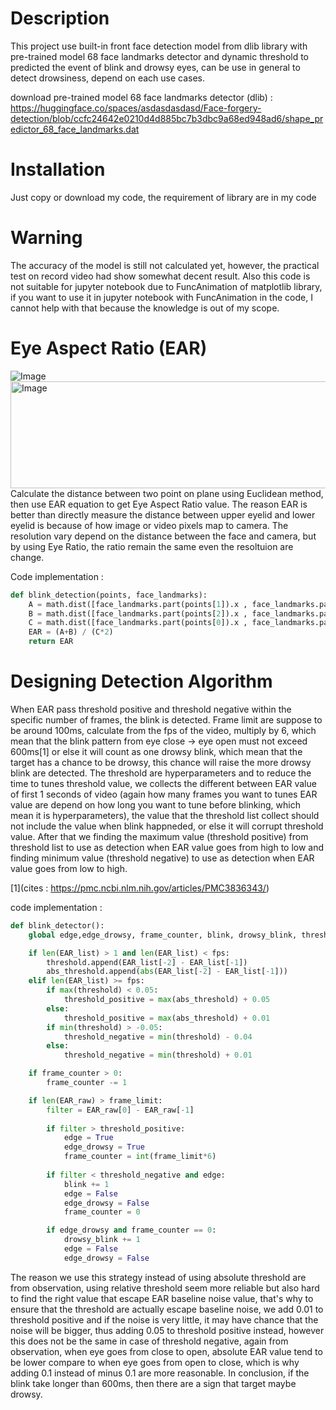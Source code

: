 # Description
This project use built-in front face detection model from dlib library with pre-trained model 68 face landmarks detector and dynamic threshold to predicted the event of blink and drowsy eyes, can be use in general to detect drowsiness, depend on each use cases.

download pre-trained model 68 face landmarks detector (dlib) : https://huggingface.co/spaces/asdasdasdasd/Face-forgery-detection/blob/ccfc24642e0210d4d885bc7b3dbc9a68ed948ad6/shape_predictor_68_face_landmarks.dat
# Installation
Just copy or download my code, the requirement of library are in my code
# Warning
The accuracy of the model is still not calculated yet, however, the practical test on record video had show somewhat decent result. Also this code is not suitable for jupyter notebook due to FuncAnimation of matplotlib library, if you want to use it in jupyter notebook with FuncAnimation in the code, I cannot help with that because the knowledge is out of my scope.
# Eye Aspect Ratio (EAR)
![Image](https://github.com/user-attachments/assets/ae5b5bb8-ede7-427e-b07d-6439b5730994)
<img width="783" height="171" alt="Image" src="https://github.com/user-attachments/assets/25c0dd26-f40a-4cd7-8802-40f534a3dc58" />
Calculate the distance between two point on plane using Euclidean method, then use EAR equation to get Eye Aspect Ratio value. The reason EAR is better than directly measure the distance between upper eyelid and lower eyelid is because of how image or video pixels map to camera. The resolution vary depend on the distance between the face and camera, but by using Eye Ratio, the ratio remain the same even the resoltuion are change.

Code implementation :
```python
def blink_detection(points, face_landmarks):
    A = math.dist([face_landmarks.part(points[1]).x , face_landmarks.part(points[1]).y],[face_landmarks.part(points[5]).x , face_landmarks.part(points[5]).y])
    B = math.dist([face_landmarks.part(points[2]).x , face_landmarks.part(points[2]).y],[face_landmarks.part(points[4]).x , face_landmarks.part(points[4]).y])
    C = math.dist([face_landmarks.part(points[0]).x , face_landmarks.part(points[0]).y],[face_landmarks.part(points[3]).x , face_landmarks.part(points[3]).y])
    EAR = (A+B) / (C*2)
    return EAR
```
# Designing Detection Algorithm
When EAR pass threshold positive and threshold negative within the specific number of frames, the blink is detected. Frame limit are suppose to be around 100ms, calculate from the fps of the video, multiply by 6, which mean that the blink pattern from eye close -> eye open must not exceed 600ms[1] or else it will count as one drowsy blink, which mean that the target has a chance to be drowsy, this chance will raise the more drowsy blink are detected. The threshold are hyperparameters and to reduce the time to tunes threshold value, we collects the different between EAR value of first 1 seconds of video (again how many frames you want to tunes EAR value are depend on how long you want to tune before blinking, which mean it is hyperparameters), the value that the threshold list collect should not include the value when blink happneded, or else it will corrupt threshold value. After that we finding the maximum value (threshold positive) from threshold list to use as detection when EAR value goes from high to low and finding minimum value (threshold negative) to use as detection when EAR value goes from low to high. 

[1](cites : https://pmc.ncbi.nlm.nih.gov/articles/PMC3836343/)

code implementation :
```python
def blink_detector():
    global edge,edge_drowsy, frame_counter, blink, drowsy_blink, threshold_positive, threshold_negative

    if len(EAR_list) > 1 and len(EAR_list) < fps:
        threshold.append(EAR_list[-2] - EAR_list[-1])
        abs_threshold.append(abs(EAR_list[-2] - EAR_list[-1]))
    elif len(EAR_list) >= fps:
        if max(threshold) < 0.05:
            threshold_positive = max(abs_threshold) + 0.05
        else:
            threshold_positive = max(abs_threshold) + 0.01
        if min(threshold) > -0.05:
            threshold_negative = min(threshold) - 0.04
        else:
            threshold_negative = min(threshold) + 0.01

    if frame_counter > 0:
        frame_counter -= 1

    if len(EAR_raw) > frame_limit:
        filter = EAR_raw[0] - EAR_raw[-1]
        
        if filter > threshold_positive:
            edge = True
            edge_drowsy = True
            frame_counter = int(frame_limit*6)
        
        if filter < threshold_negative and edge:
            blink += 1
            edge = False
            edge_drowsy = False
            frame_counter = 0

        if edge_drowsy and frame_counter == 0:
            drowsy_blink += 1
            edge = False
            edge_drowsy = False
```
The reason we use this strategy instead of using absolute threshold are from observation, using relative threshold seem more reliable but also hard to find the right value that escape EAR baseline noise value, that's why to ensure that the threshold are actually escape baseline noise, we add 0.01 to threshold positive and if the noise is very little, it may have chance that the noise will be bigger, thus adding 0.05 to threshold positive instead, however this does not be the same in case of threshold negative, again from observation, when eye goes from close to open, absolute EAR value tend to be lower compare to when eye goes from open to close, which is why adding 0.1 instead of minus 0.1 are more reasonable. In conclusion, if the blink take longer than 600ms, then there are a sign that target maybe drowsy.
